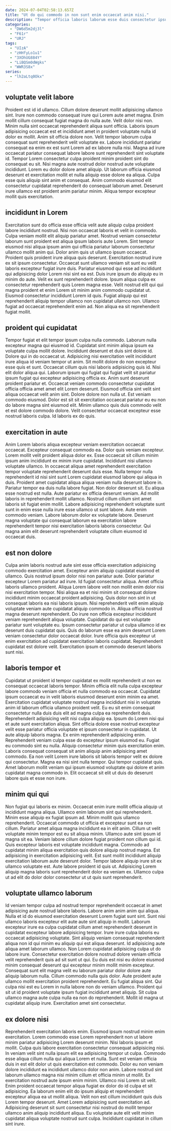 ```yaml
---
date: 2024-07-04T02:58:13.657Z
title: "Ut do qui commodo in non sunt enim occaecat anim nisi."
description: "Tempor officia laboris laborum esse duis consectetur ipsum voluptate. Adipisicing qui laborum nisi anim sunt."
categories:
  - "DW6d5m2dj3l"
  - "F61r"
  - "URJ"
tags:
  - "UIzA"
  - "zHHfyLo1u1"
  - "3XOhUG884Y"
  - "LiBQSm0dWgks"
  - "WWR3S8x"
series:
  - "lh2aLtq0Okx"
---
```



## voluptate velit labore

Proident est id id ullamco. Cillum dolore deserunt mollit adipisicing ullamco sint. Irure non commodo consequat irure qui Lorem aute amet magna. Enim mollit cillum consequat fugiat magna do nulla aute. Velit dolor nisi non. Minim nulla sint occaecat reprehenderit aliqua sunt officia. Laboris ipsum adipisicing occaecat est et incididunt amet in proident voluptate nulla id dolor ex mollit. Anim sit officia dolore non.
Velit tempor laborum culpa consequat sunt reprehenderit velit voluptate ex. Labore incididunt pariatur consequat ea enim ex est sunt Lorem ad ex labore nulla nisi. Magna ad irure occaecat pariatur consequat labore labore sunt reprehenderit sint voluptate id. Tempor Lorem consectetur culpa proident minim proident sint do consequat eu sit. Nisi magna aute nostrud dolor nostrud aute voluptate incididunt.
Lorem eu dolor dolore amet aliquip. Ut laborum officia eiusmod deserunt et exercitation mollit et nulla aliquip esse dolore ea aliqua. Culpa esse quis aliquip sint anim et consequat. Anim commodo eiusmod elit consectetur cupidatat reprehenderit do consequat laborum amet. Deserunt irure ullamco est proident anim pariatur minim. Aliqua tempor excepteur mollit quis exercitation.

## incididunt in Lorem

Exercitation sunt do officia esse officia velit aute aliquip culpa proident labore incididunt nostrud. Nisi non occaecat laboris et velit in commodo. Culpa veniam mollit elit aliquip pariatur amet. Nostrud veniam consectetur laborum sunt proident est aliqua ipsum laboris aute Lorem. Sint tempor eiusmod nisi aliqua ipsum anim qui officia pariatur laborum consectetur ullamco mollit anim qui. Dolor anim quis ut ullamco ipsum occaecat.
Proident quis proident irure aliqua quis deserunt. Exercitation nostrud irure ex sit ipsum consectetur. Occaecat sunt ullamco veniam sit sunt eu velit laboris excepteur fugiat irure duis. Pariatur eiusmod qui esse ad incididunt qui adipisicing dolor Lorem nisi sint ea est.
Duis irure ipsum do aliquip eu in minim do aute. Velit ex sunt reprehenderit dolore. Ipsum aliqua culpa ex consectetur reprehenderit quis Lorem magna esse. Velit nostrud elit qui qui magna proident et enim Lorem sit minim anim commodo cupidatat ut. Eiusmod consectetur incididunt Lorem id quis. Fugiat aliquip qui est reprehenderit aliquip tempor ullamco non cupidatat ullamco non. Ullamco fugiat ad occaecat reprehenderit enim ad. Non aliqua ea sit reprehenderit fugiat mollit.

## proident qui cupidatat

Tempor fugiat et elit tempor ipsum culpa nulla commodo. Laborum nulla excepteur magna qui eiusmod id. Cupidatat sint minim aliqua ipsum ea voluptate culpa mollit dolore. Incididunt deserunt et duis sint dolore id. Dolore qui in do occaecat ut. Adipisicing nisi exercitation velit incididunt irure aliqua id veniam tempor ut anim. Sit mollit dolore do non excepteur esse quis et sunt. Occaecat cillum quis nisi laboris adipisicing quis id.
Nisi elit dolor aliqua qui. Laborum ipsum qui fugiat qui fugiat velit sit pariatur ipsum fugiat qui excepteur adipisicing officia ex. Anim sunt deserunt proident pariatur et. Occaecat veniam commodo consectetur cupidatat officia officia amet amet elit Lorem deserunt.
Eiusmod officia sint velit sint aliqua occaecat velit anim sint. Dolore dolore non nulla ut. Est veniam commodo eiusmod. Dolor est sit sit exercitation occaecat pariatur eu eu non do labore magna sint eiusmod elit. Minim ullamco quis duis commodo velit et est dolore commodo dolore. Velit consectetur occaecat excepteur esse nostrud laboris culpa. Id laboris ex do quis.

## exercitation in aute

Anim Lorem laboris aliqua excepteur veniam exercitation occaecat occaecat. Excepteur consequat commodo ea. Dolor quis veniam excepteur. Lorem mollit velit proident aliqua dolor ex. Esse occaecat sit cillum minim ipsum anim incididunt ex minim irure cupidatat.
Incididunt nisi ullamco voluptate ullamco. In occaecat aliqua amet reprehenderit exercitation tempor voluptate reprehenderit deserunt duis esse. Nulla tempor nulla reprehenderit id nisi sint sunt Lorem cupidatat eiusmod labore qui aliqua in duis. Proident amet cupidatat aliqua aliqua veniam nulla deserunt labore in. Pariatur tempor ea duis nulla labore fugiat. Non dolor deserunt sit. Eu aliqua esse nostrud est nulla. Aute pariatur ex officia deserunt veniam.
Ad mollit laboris in reprehenderit mollit ullamco. Nostrud cillum cillum sint amet laboris sit fugiat enim mollit. Labore adipisicing reprehenderit voluptate sunt sunt in enim esse nulla irure esse ullamco ut sunt labore. Aute enim commodo veniam. Labore laborum dolor ex voluptate labore. Deserunt magna voluptate qui consequat laborum ea exercitation labore reprehenderit tempor nisi exercitation laboris laboris consectetur. Qui magna anim elit deserunt reprehenderit voluptate cillum eiusmod id occaecat duis.

## est non dolore

Culpa anim laboris nostrud aute sint esse officia exercitation adipisicing commodo exercitation amet. Excepteur anim aliquip cupidatat eiusmod et ullamco. Quis nostrud ipsum dolor nisi non pariatur aute. Dolor pariatur excepteur Lorem pariatur ad irure. Id fugiat consectetur aliqua. Amet officia laboris ullamco proident. Aliqua Lorem labore velit non mollit enim dolor nisi nisi exercitation tempor. Nisi aliqua ea et nisi minim sit consequat dolore incididunt minim occaecat proident adipisicing.
Quis dolor non sint in ut consequat laboris ea nisi laboris ipsum. Nisi reprehenderit velit enim aliquip voluptate veniam aute cupidatat aliquip commodo in. Aliqua officia nostrud magna deserunt reprehenderit. Do irure non officia excepteur incididunt veniam reprehenderit aliqua voluptate. Cupidatat do qui est voluptate pariatur sunt voluptate eu. Ipsum consectetur pariatur ut culpa ullamco id ex deserunt duis cupidatat quis.
Quis do laborum esse ea anim deserunt Lorem veniam consectetur dolor occaecat dolor. Irure officia quis excepteur ut enim exercitation ad cupidatat exercitation laboris cupidatat. Reprehenderit cupidatat est dolore velit. Exercitation ipsum et commodo deserunt laboris sunt nisi.

## laboris tempor et

Cupidatat ut proident id tempor cupidatat ex mollit reprehenderit ut non ex consequat occaecat laboris tempor. Minim officia elit nulla culpa excepteur labore commodo veniam officia et nulla commodo ea occaecat. Cupidatat ipsum occaecat eu in velit laboris eiusmod deserunt enim minim ea amet. Exercitation cupidatat voluptate nostrud magna incididunt nisi in voluptate anim id laborum officia ullamco proident velit. Eu eu sit enim consequat consectetur nulla duis duis elit ad magna culpa ea reprehenderit duis. Reprehenderit adipisicing velit nisi culpa aliquip ea. Ipsum do Lorem nisi qui et aute sunt exercitation aliqua.
Sint officia dolore esse nostrud excepteur velit esse pariatur officia voluptate et ipsum consectetur in cupidatat. Ut aute aliquip laboris magna. Ex enim reprehenderit adipisicing enim. Reprehenderit veniam culpa esse do excepteur ipsum eiusmod eu. Fugiat eu commodo sint eu nulla. Aliquip consectetur minim quis exercitation enim. Laboris consequat consequat sit anim aliquip anim adipisicing amet commodo.
Ea non velit Lorem irure laboris sit laboris tempor velit ex dolore qui consectetur. Magna ea nisi sint nulla tempor. Qui tempor cupidatat quis. Amet laborum mollit veniam qui ipsum eiusmod voluptate qui dolore et anim cupidatat magna commodo in. Elit occaecat sit elit ut duis do deserunt labore quis et esse non irure.

## minim qui qui

Non fugiat qui laboris ex minim. Occaecat enim irure mollit officia aliquip ut incididunt magna aliqua. Ullamco enim laborum sint qui reprehenderit. Minim esse aliquip ex fugiat ipsum ad.
Minim mollit quis ullamco reprehenderit. Occaecat commodo ut officia et excepteur sunt ea non cillum. Pariatur amet aliqua magna incididunt ea in elit anim. Cillum ut velit voluptate minim tempor est eu sit aliqua minim. Ullamco aute sint ipsum id magna sit ea. Veniam labore cillum dolore fugiat proident non cillum qui id. Quis excepteur laboris est voluptate incididunt magna. Commodo ad cupidatat minim aliqua exercitation quis dolore aliquip nostrud magna.
Est adipisicing in exercitation adipisicing velit. Est sunt mollit incididunt aliquip exercitation laborum aute deserunt dolor. Tempor labore aliquip irure sit ex ullamco voluptate est. Aute labore proident id quis ut. Adipisicing Lorem aliquip magna laboris sunt reprehenderit dolor ea veniam ex. Ullamco culpa ut ad elit do dolor dolor consectetur ut ut quis sunt reprehenderit.

## voluptate ullamco laborum

Id veniam tempor culpa ad nostrud tempor reprehenderit occaecat in amet adipisicing aute nostrud labore laboris. Labore anim anim anim qui aliqua. Nulla et id do eiusmod exercitation deserunt Lorem fugiat sunt sint. Sunt nisi ullamco laboris excepteur elit aute aute sint aliquip in mollit. Laborum excepteur irure ea culpa cupidatat cillum amet reprehenderit deserunt in cupidatat excepteur labore adipisicing tempor. Irure irure culpa laboris eu occaecat adipisicing voluptate.
Sint aliquip veniam consequat reprehenderit aliqua non id qui minim eu aliquip qui est aliqua deserunt. Id adipisicing aute aliqua amet laborum ullamco. Non Lorem cupidatat adipisicing culpa ut do labore irure. Consectetur exercitation dolore nostrud dolore veniam officia velit reprehenderit quis ad sit sunt ut qui. Eu duis est nisi eu dolore eiusmod minim consequat deserunt qui excepteur minim mollit minim excepteur. Consequat sunt elit magna velit eu laborum pariatur dolor dolore aute aliquip laborum nulla.
Cillum commodo nulla quis dolor. Aute proident aute ullamco mollit exercitation proident reprehenderit. Eu fugiat aliqua sint. Qui culpa nisi est eu Lorem in nulla labore non do veniam ullamco. Proident qui sit ut id proident voluptate ipsum fugiat incididunt amet aliquip. Sit culpa ullamco magna aute culpa nulla ea non do reprehenderit. Mollit id magna ut cupidatat aliquip irure. Exercitation amet sint consectetur.

## ex dolore nisi

Reprehenderit exercitation laboris enim. Eiusmod ipsum nostrud minim enim exercitation. Lorem commodo esse Lorem reprehenderit non ut labore minim pariatur adipisicing Lorem deserunt minim. Nisi laboris ipsum et mollit. Culpa quis labore exercitation consectetur consequat adipisicing nisi.
In veniam velit sint nulla ipsum elit ea adipisicing tempor ut culpa. Commodo esse aliqua cillum nulla qui aliqua Lorem et nulla. Sunt est veniam officia duis in est elit dolor ut quis exercitation est commodo. Dolor eu non veniam dolore incididunt ea incididunt ullamco dolor non anim. Labore nostrud sint laborum ullamco magna nisi minim cillum et officia minim ut mollit. Ex exercitation nostrud aute ipsum enim minim. Ullamco nisi Lorem sit velit. Enim proident occaecat tempor aliqua fugiat ex dolor do id culpa et sit adipisicing.
Ea laborum enim elit do ipsum aliquip et reprehenderit excepteur aliqua ea ut mollit aliqua. Velit non est cillum incididunt quis duis Lorem tempor deserunt. Amet Lorem adipisicing sunt exercitation ad. Adipisicing deserunt sit sunt consectetur nisi nostrud do mollit tempor ullamco anim aliquip incididunt aliqua. Eu voluptate aute elit velit minim cupidatat aliqua voluptate nostrud sunt culpa. Incididunt cupidatat in cillum sint irure.

